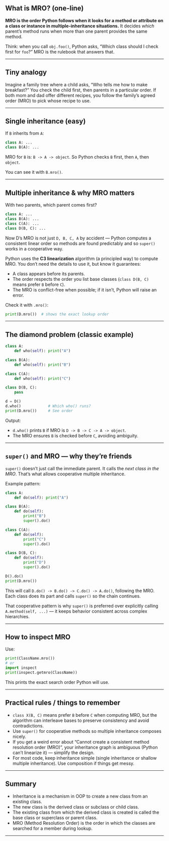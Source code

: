 ## What is MRO? (one-line)

**MRO is the order Python follows when it looks for a method or attribute on a class or instance in multiple-inheritance situations.** It decides *which* parent’s method runs when more than one parent provides the same method.

Think: when you call `obj.foo()`, Python asks, “Which class should I check first for `foo`?” MRO is the rulebook that answers that.

---

## Tiny analogy

Imagine a family tree where a child asks, “Who tells me how to make breakfast?” You check the child first, then parents in a particular order. If both mom and dad offer different recipes, you follow the family’s agreed order (MRO) to pick whose recipe to use.

---

## Single inheritance (easy)

If `B` inherits from `A`:

```python
class A: ...
class B(A): ...
```

MRO for `B` is: `B -> A -> object`.
So Python checks `B` first, then `A`, then `object`.

You can see it with `B.mro()`.

---

## Multiple inheritance & why MRO matters

With two parents, which parent comes first?

```python
class A: ...
class B(A): ...
class C(A): ...
class D(B, C): ...
```

Now D’s MRO is not just `D, B, C, A` by accident — Python computes a consistent linear order so methods are found predictably and so `super()` works in a cooperative way.

Python uses the **C3 linearization** algorithm (a principled way) to compute MRO. You don’t need the details to use it, but know it guarantees:

* A class appears before its parents.
* The order respects the order you list base classes (`class D(B, C)` means prefer `B` before `C`).
* The MRO is conflict-free when possible; if it isn’t, Python will raise an error.

Check it with `.mro()`:

```python
print(D.mro())  # shows the exact lookup order
```

---

## The diamond problem (classic example)

```python
class A:
    def who(self): print("A")

class B(A):
    def who(self): print("B")

class C(A):
    def who(self): print("C")

class D(B, C):
    pass

d = D()
d.who()            # Which who() runs?
print(D.mro())     # See order
```

Output:

* `d.who()` prints `B` if MRO is `D -> B -> C -> A -> object`.
* The MRO ensures `B` is checked before `C`, avoiding ambiguity.

---

## `super()` and MRO — why they’re friends

`super()` doesn’t just call the immediate parent. It calls the *next class in the MRO*. That’s what allows cooperative multiple inheritance.

Example pattern:

```python
class A:
    def do(self): print("A")

class B(A):
    def do(self):
        print("B")
        super().do()

class C(A):
    def do(self):
        print("C")
        super().do()

class D(B, C):
    def do(self):
        print("D")
        super().do()

D().do()
print(D.mro())
```

This will call `D.do() -> B.do() -> C.do() -> A.do()`, following the MRO. Each class does its part and calls `super()` so the chain continues.

That cooperative pattern is why `super()` is preferred over explicitly calling `A.method(self, ...)` — it keeps behavior consistent across complex hierarchies.

---

## How to inspect MRO

Use:

```python
print(ClassName.mro())
# or
import inspect
print(inspect.getmro(ClassName))
```

This prints the exact search order Python will use.

---

## Practical rules / things to remember

* `class X(B, C)` means prefer `B` before `C` when computing MRO, but the algorithm can interleave bases to preserve consistency and avoid contradictions.
* Use `super()` for cooperative methods so multiple inheritance composes nicely.
* If you get a weird error about “Cannot create a consistent method resolution order (MRO)”, your inheritance graph is ambiguous (Python can’t linearize it) — simplify the design.
* For most code, keep inheritance simple (single inheritance or shallow multiple inheritance). Use composition if things get messy.

---

## Summary

*   Inheritance is a mechanism in OOP to create a new class from an existing class.
*   The new class is the derived class or subclass or child class.
*   The existing class from which the derived class is created is called the base class or superclass or parent class.
*   MRO (Method Resolution Order) is the order in which the classes are searched for a member during lookup.

---